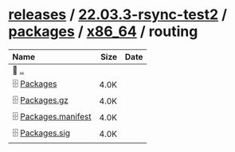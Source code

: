 ---
---

# [releases](/releases/) / [22.03.3-rsync-test2](/releases/22.03.3-rsync-test2/) / [packages](/releases/22.03.3-rsync-test2/packages/) / [x86_64](/releases/22.03.3-rsync-test2/packages/x86_64/) / routing


| Name | Size | Date |
|:---|---:|---|
| 📁 [..](../) | | |
| 🗄️ [Packages](./Packages) | 4.0K | |
| 🗄️ [Packages.gz](./Packages.gz) | 4.0K | |
| 🗄️ [Packages.manifest](./Packages.manifest) | 4.0K | |
| 🗄️ [Packages.sig](./Packages.sig) | 4.0K | |

